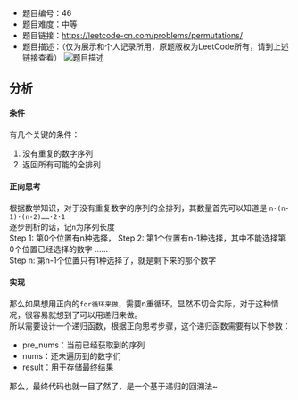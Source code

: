 - 题目编号：46
- 题目难度：中等
- 题目链接：https://leetcode-cn.com/problems/permutations/
- 题目描述：（仅为展示和个人记录所用，原题版权为LeetCode所有，请到上述链接查看）
![题目描述](https://upload-images.jianshu.io/upload_images/5199060-dd36fa1be3d4bbc7.png?imageMogr2/auto-orient/strip%7CimageView2/2/w/1240)

## 分析
#### 条件
有几个关键的条件：  
1. 没有重复的数字序列  
2. 返回所有可能的全排列  
#### 正向思考
根据数学知识，对于没有重复数字的序列的全排列，其数量首先可以知道是 `n·(n-1)·(n-2)……·2·1`  
逐步剖析的话，记`n`为序列长度  
Step 1: 第0个位置有n种选择，
Step 2: 第1个位置有n-1种选择，其中不能选择第0个位置已经选择的数字
……  
Step n: 第n-1个位置只有1种选择了，就是剩下来的那个数字  
#### 实现
那么如果想用正向的`for循环来做`，需要n重循环，显然不切合实际，对于这种情况，很容易就想到了可以用递归来做。  
所以需要设计一个递归函数，根据正向思考步骤，这个递归函数需要有以下参数：  
- pre_nums：当前已经获取到的序列
- nums：还未遍历到的数字们  
- result：用于存储最终结果  


那么，最终代码也就一目了然了，是一个基于递归的回溯法~
